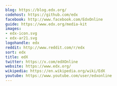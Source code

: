 ```yaml
---
blog: https://blog.edx.org/
codehost: https://github.com/edx
facebook: http://www.facebook.com/EdxOnline
guide: https://www.edx.org/media-kit
images:
- edx-icon.svg
- edx-ar21.svg
logohandle: edx
reddit: http://www.reddit.com/r/edx
sort: edx
title: edX
twitter: https://x.com/edXOnline
website: https://www.edx.org/
wikipedia: https://en.wikipedia.org/wiki/EdX
youtube: https://www.youtube.com/user/edxonline
---
```

